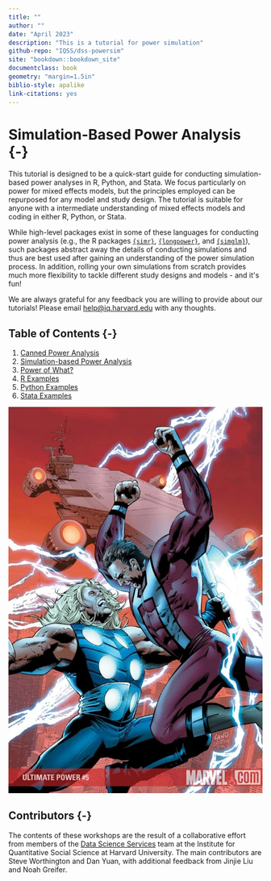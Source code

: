 ```yaml
---
title: ""
author: ""
date: "April 2023"
description: "This is a tutorial for power simulation"
github-repo: "IQSS/dss-powersim"
site: "bookdown::bookdown_site"
documentclass: book
geometry: "margin=1.5in"
biblio-style: apalike
link-citations: yes
---
```


# Simulation-Based Power Analysis {-}

This tutorial is designed to be a quick-start guide for conducting simulation-based power analyses in R, Python, and Stata. We focus particularly on power for mixed effects models, but the principles employed can be repurposed for any model and study design. The tutorial is suitable for anyone with a intermediate understanding of mixed effects models and coding in either R, Python, or Stata.

While high-level packages exist in some of these languages for conducting power analysis (e.g., the R packages [`{simr}`](https://cran.r-project.org/web/packages/simr/vignettes/fromscratch.html), [`{longpower}`](https://cran.r-project.org/web/packages/longpower/vignettes/longpower.html), and [`{simglm}`](https://cran.r-project.org/web/packages/simglm/vignettes/tidy_simulation.html)), such packages abstract away the details of conducting simulations and thus are best used after gaining an understanding of the power simulation process. In addition, rolling your own simulations from scratch provides much more flexibility to tackle different study designs and models - and it's fun!

We are always grateful for any feedback you are willing to provide about our tutorials! Please email <help@iq.harvard.edu> with any thoughts.

## Table of Contents {-}

1. [Canned Power Analysis](./power-analysis.html)
2. [Simulation-based Power Analysis](./simulation-based-power-analysis-1.html)
3. [Power of What?](./power-of-what.html)
4. [R Examples](./r-1.html)
5. [Python Examples](./python.html)
6. [Stata Examples](./stata-1.html)

![](images/Ultimate_Power_Vol_1_5_Textless.webp)

## Contributors {-}

The contents of these workshops are the result of a collaborative effort from members of the [Data Science Services](http://dss.iq.harvard.edu) team at the Institute for Quantitative Social Science at Harvard University. The main contributors are Steve Worthington and Dan Yuan, with additional feedback from Jinjie Liu and Noah Greifer.
